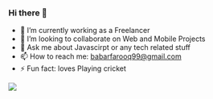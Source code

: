 ### Hi there 👋

- 🔭 I’m currently working as a Freelancer
- 👯 I’m looking to collaborate on Web and Mobile Projects
- 💬 Ask me about Javascirpt or any tech related stuff
- 📫 How to reach me: babarfarooq99@gmail.com
- ⚡ Fun fact: loves Playing cricket


<img src="https://github-readme-stats.vercel.app/api?username=babarfarooq123&show_icons=true&theme=light&line_height=27" />
